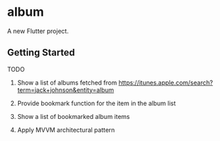 # album

A new Flutter project.

## Getting Started

TODO
1. Show a list of albums fetched from
https://itunes.apple.com/search?term=jack+johnson&entity=album

2. Provide bookmark function for the item in the album list
3. Show a list of bookmarked album items 
4. Apply MVVM architectural pattern 